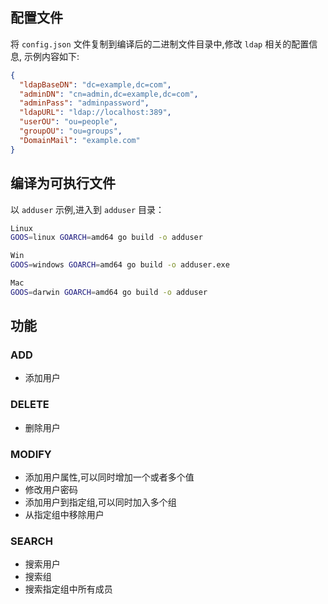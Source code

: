 
## 配置文件

将 `config.json` 文件复制到编译后的二进制文件目录中,修改 `ldap` 相关的配置信息, 示例内容如下:
```json
{
  "ldapBaseDN": "dc=example,dc=com",
  "adminDN": "cn=admin,dc=example,dc=com",
  "adminPass": "adminpassword",
  "ldapURL": "ldap://localhost:389",
  "userOU": "ou=people",
  "groupOU": "ou=groups",
  "DomainMail": "example.com"
}
```
## 编译为可执行文件

以 `adduser` 示例,进入到 `adduser` 目录：

```bash 
Linux
GOOS=linux GOARCH=amd64 go build -o adduser

Win
GOOS=windows GOARCH=amd64 go build -o adduser.exe

Mac
GOOS=darwin GOARCH=amd64 go build -o adduser
```

## 功能
### ADD
- 添加用户
### DELETE
- 删除用户
### MODIFY
- 添加用户属性,可以同时增加一个或者多个值
- 修改用户密码
- 添加用户到指定组,可以同时加入多个组
- 从指定组中移除用户
### SEARCH
- 搜索用户
- 搜索组
- 搜索指定组中所有成员
